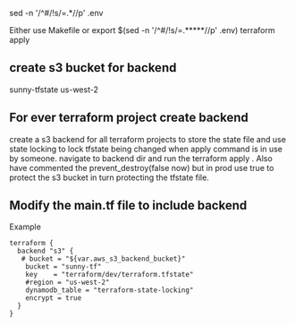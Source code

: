 sed -n '/^#/!s/=.*//p' .env

Either use Makefile
or 
export $(sed -n '/^#/!s/=.*****//p' .env)
terraform apply 


## create s3 bucket for backend
sunny-tfstate
us-west-2


## For ever terraform project create backend
create a s3 backend for all terraform projects to store the state file and use state locking to lock tfstate being
changed when apply command is in use by someone.
navigate to backend dir and run the terraform apply .
Also have commented the prevent_destroy(false now) but in prod use true to protect the s3 bucket in turn protecting the tfstate file.

## Modify the main.tf file to include backend 
 Example
```
terraform {
  backend "s3" {
   # bucket = "${var.aws_s3_backend_bucket}"
    bucket = "sunny-tf"
    key    = "terraform/dev/terraform.tfstate"
    #region = "us-west-2"
    dynamodb_table = "terraform-state-locking"
    encrypt = true
  }
}
```
